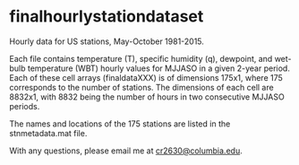 # finalhourlystationdataset
Hourly data for US stations, May-October 1981-2015.

Each file contains temperature (T), specific humidity (q), dewpoint, and wet-bulb temperature (WBT) hourly values for MJJASO in a given 2-year period. Each of these cell arrays (finaldataXXX) is of dimensions 175x1, where 175 corresponds to the number of stations. The dimensions of each cell are 8832x1, with 8832 being the number of hours in two consecutive MJJASO periods.

The names and locations of the 175 stations are listed in the stnmetadata.mat file.

With any questions, please email me at cr2630@columbia.edu.
